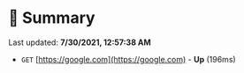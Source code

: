 # 📖 Summary
Last updated: **7/30/2021, 12:57:38 AM**

- `GET` [https://google.com](https://google.com) - **Up** (196ms)
